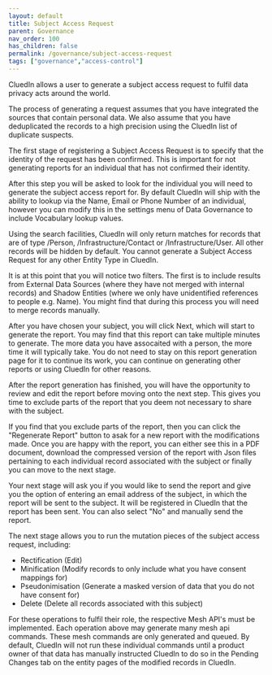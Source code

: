 ```yaml
---
layout: default
title: Subject Access Request
parent: Governance
nav_order: 100
has_children: false
permalink: /governance/subject-access-request
tags: ["governance","access-control"]
---
```


CluedIn allows a user to generate a subject access request to fulfil data privacy acts around the world. 

The process of generating a request assumes that you have integrated the sources that contain personal data. We also assume that you have deduplicated the records to a high precision using the CluedIn list of duplicate suspects. 

The first stage of registering a Subject Access Request is to specify that the identity of the request has been confirmed. This is important for not generating reports for an individual that has not confirmed their identity. 

After this step you will be asked to look for the individual you will need to generate the subject access report for. By default CluedIn will ship with the ability to lookup via the Name, Email or Phone Number of an individual, however you can modify this in the settings menu of Data Governance to include Vocabulary lookup values. 

Using the search facilities, CluedIn will only return matches for records that are of type /Person, /Infrastructure/Contact or /Infrastructure/User. All other records will be hidden by default. You cannot generate a Subject Access Request for any other Entity Type in CluedIn. 

It is at this point that you will notice two filters. The first is to include results from External Data Sources (where they have not merged with internal records) and Shadow Entities (where we only have unidentified references to people e.g. Name). You might find that during this process you will need to merge records manually. 

After you have chosen your subject, you will click Next, which will start to generate the report. You may find that this report can take multiple minutes to generate. The more data you have assocaited with a person, the more time it will typically take. You do not need to stay on this report generation page for it to continue its work, you can continue on generating other reports or using CluedIn for other reasons. 

After the report generation has finished, you will have the opportunity to review and edit the report before moving onto the next step. This gives you time to exclude parts of the report that you deem not necessary to share with the subject. 

If you find that you exclude parts of the report, then you can click the "Regenerate Report" button to asak for a new report with the modifications made. Once you are happy with the report, you can either see this in a PDF document, download the compressed version of the report with Json files pertaining to each individual record associated with the subject or finally you can move to the next stage. 

Your next stage will ask you if you would like to send the report and give you the option of entering an email address of the subject, in which the report will be sent to the subject. It will be registered in CluedIn that the report has been sent. You can also select "No" and manually send the report. 

The next stage allows you to run the mutation pieces of the subject access request, including:

 - Rectification (Edit)
 - Minification (Modify records to only include what you have consent mappings for)
 - Pseudonimisation (Generate a masked version of data that you do not have consent for)
 - Delete (Delete all records associated with this subject)

For these operations to fulfil their role, the respective Mesh API's must be implemented. Each operation above may generate many mesh api commands. These mesh commands are only generated and queued. By default, CluedIn will not run these individual commands until a product owner of that data has manually instructed CluedIn to do so in the Pending Changes tab on the entity pages of the modified records in CluedIn.